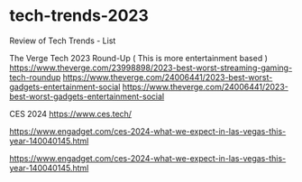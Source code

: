 # tech-trends-2023
Review of Tech Trends - List


The Verge Tech 2023 Round-Up
( This is more entertainment based )
https://www.theverge.com/23998898/2023-best-worst-streaming-gaming-tech-roundup
https://www.theverge.com/24006441/2023-best-worst-gadgets-entertainment-social
https://www.theverge.com/24006441/2023-best-worst-gadgets-entertainment-social

CES 2024
https://www.ces.tech/

https://www.engadget.com/ces-2024-what-we-expect-in-las-vegas-this-year-140040145.html

https://www.engadget.com/ces-2024-what-we-expect-in-las-vegas-this-year-140040145.html
